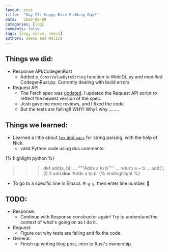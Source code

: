 ```yaml
---
layout: post
title:  "Day 27: Happy Rice Pudding Day!"
date:   2016-08-09
categories: [log]
comments: false
tags: [log, servo, emacs]
authors: Jeena and Malisa
---
```


## Things we did:
- Response API/CodegenRust
    - Added `p_ConstValueByteString` function to WebIDL.py and modified CodegenRust.py. Currently dealing with build errors.
- Request API
    - The Fetch spec was [updated](https://github.com/whatwg/fetch/pull/359). I updated the Request API script ro reflect the newest version of the spec.
    - Josh gave me more reviews, and I fixed the code.
    - But the tests are failing!! WHY! Why? why.........

## Things we learned:
- Learned a little about [`lex` and `yacc`](http://www.dabeaz.com/ply/ply.html) for string parsing, with the help of Nick.
  - valid Python code using doc comments:

{% highlight python %}
>>> def add(a, b):
...     """Adds a to b"""
...     return a + b
...
>>> add(1, 2)
3
>>> add.__doc__
'Adds a to b'
{% endhighlight %}

- To go to a specific line in Emacs: `M-g g`, then enter line number. :tropical_drink:

## TODO:
- Response:
  - Continue with Response constructor again! Try to understand the context of what's going on as I do it.
- Request:
    - Figure out why tests are failing and fix the code.
- General:
    - Finish up writing blog post, intro to Rust's ownership.
